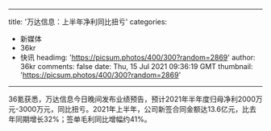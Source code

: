 
---
title: '万达信息：上半年净利同比扭亏'
categories: 
 - 新媒体
 - 36kr
 - 快讯
headimg: 'https://picsum.photos/400/300?random=2869'
author: 36kr
comments: false
date: Thu, 15 Jul 2021 09:36:19 GMT
thumbnail: 'https://picsum.photos/400/300?random=2869'
---

<div>   
36氪获悉，万达信息今日晚间发布业绩预告，预计2021年半年度归母净利2000万元-3000万元，同比扭亏。2021年上半年，公司新签合同金额达13.6亿元，比去年同期增长32%；签单毛利同比增幅约41%。  
</div>
            